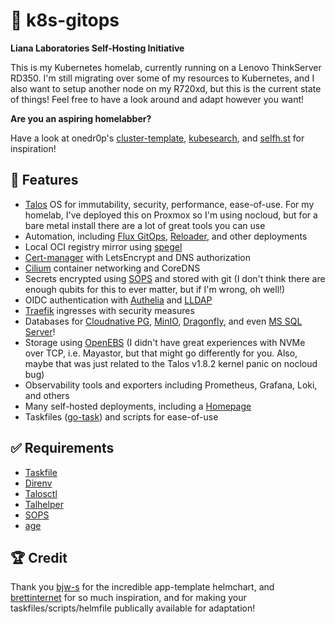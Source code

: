 # 🧪 k8s-gitops

**Liana Laboratories Self-Hosting Initiative**

This is my Kubernetes homelab, currently running on a Lenovo ThinkServer RD350. I'm still migrating over some of my resources to Kubernetes, and I also want to setup another node on my R720xd, but this is the current state of things! Feel free to have a look around and adapt however you want!

**Are you an aspiring homelabber?**

Have a look at onedr0p's [cluster-template](https://github.com/onedr0p/cluster-template), [kubesearch](https://kubesearch.dev/), and [selfh.st](https://selfh.st/) for inspiration!

## 📌 Features

- [Talos](https://github.com/fluxcd/flux2) OS for immutability, security, performance, ease-of-use. For my homelab, I've deployed this on Proxmox so I'm using nocloud, but for a bare metal install there are a lot of great tools you can use
- Automation, including [Flux GitOps](https://github.com/fluxcd/flux2), [Reloader](https://github.com/stakater/Reloader), and other deployments
- Local OCI registry mirror using [spegel](https://github.com/spegel-org/spegel)
- [Cert-manager](https://github.com/cert-manager/cert-manager) with LetsEncrypt and DNS authorization
- [Cilium](https://github.com/cilium/cilium) container networking and CoreDNS
- Secrets encrypted using [SOPS](https://github.com/getsops/sops) and stored with git (I don't think there are enough qubits for this to ever matter, but if I'm wrong, oh well!)
- OIDC authentication with [Authelia](https://github.com/authelia/authelia) and [LLDAP](https://github.com/lldap/lldap)
- [Traefik](https://github.com/traefik/traefik) ingresses with security measures
- Databases for [Cloudnative PG](https://github.com/cloudnative-pg/cloudnative-pg), [MinIO](https://min.io/), [Dragonfly](https://github.com/dragonflydb/dragonfly), and even [MS SQL Server](https://www.microsoft.com/en-us/sql-server/sql-server-downloads)!
- Storage using [OpenEBS](https://github.com/openebs/openebs) (I didn't have great experiences with NVMe over TCP, i.e. Mayastor, but that might go differently for you. Also, maybe that was just related to the Talos v1.8.2 kernel panic on nocloud bug)
- Observability tools and exporters including Prometheus, Grafana, Loki, and others
- Many self-hosted deployments, including a [Homepage](https://github.com/gethomepage/homepage)
- Taskfiles ([go-task](https://taskfile.dev/)) and scripts for ease-of-use

## ✅ Requirements

- [Taskfile](https://taskfile.dev/)
- [Direnv](https://github.com/direnv/direnv)
- [Talosctl](https://github.com/siderolabs/talos)
- [Talhelper](https://github.com/budimanjojo/talhelper)
- [SOPS](https://github.com/getsops/sops)
- [age](https://github.com/FiloSottile/age)

## 🏆 Credit

Thank you [bjw-s](https://github.com/bjw-s/helm-charts) for the incredible app-template helmchart, and [brettinternet](https://github.com/brettinternet/homeops) for so much inspiration, and for making your taskfiles/scripts/helmfile publically available for adaptation!
